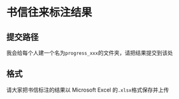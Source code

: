 # 书信往来标注结果  
## 提交路径
我会给每个人建一个名为`progress_xxx`的文件夹，请把结果提交到该处
## 格式
请大家把书信标注的结果以 Microsoft Excel 的`.xlsx`格式保存并上传  
